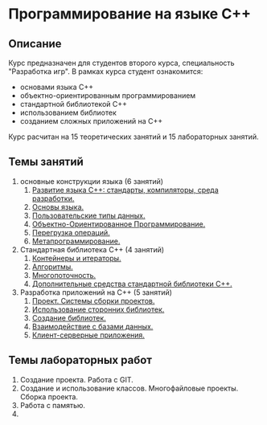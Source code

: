 # Программирование на языке С++

## Описание

Курс предназначен для студентов второго курса, специальность "Разработка игр". В рамках курса студент ознакомится:

 * основами языка С++
 * объектно-ориентированным программированием
 * стандартной библиотекой С++
 * использованием библиотек
 * созданием сложных приложений на С++

Курс расчитан на 15 теоретических занятий и 15 лабораторных занятий.

## Темы занятий

1. основные конструкции языка (6 занятий)
   1. [Развитие языка С++: стандарты, компиляторы, среда разработки.](./11_intro.md)
   2. [Основы языка.](./12_basics.md)
   3. [Пользовательские типы данных.](./13_classes.md)
   4. [Объектно-Ориентированное Программирование.](./14_oop.md)
   5. [Перегрузка операций.](./15_operations.md)
   6. [Метапрограммирование.](./16_metaprogramming.md)
2. Стандартная библиотека С++ (4 занятий)
   1. [Контейнеры и итераторы.](./21_containers.md)
   2. [Алгоритмы.](./22_algorithms.md)
   3. [Многопоточность.](./23_threads.md)
   4. [Дополнительные средства стандартной библиотеки С++.](./24_in_plus.md)
3. Разработка приложений на С++ (5 занятий)
   1. [Проект. Системы сборки проектов.](./31_projects.md)
   2. [Использование сторонних библиотек.](./32_lib_usage.md)
   3. [Создание библиотек.](./33_lib_dev.md)
   4. [Взаимодействие с базами данных.](./34_db.md)
   5. [Клиент-серверные приложения.](./35_client_server.md)

## Темы лабораторных работ

1. Cоздание проекта. Работа с GIT.
2. Создание и использование классов. Многофайловые проекты. Сборка проекта.
3. Работа с памятью.
4. 